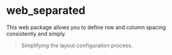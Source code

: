 # web_separated
This web package allows you to define row and column spacing consistently and simply.

> Simplifying the layout configuration process.
